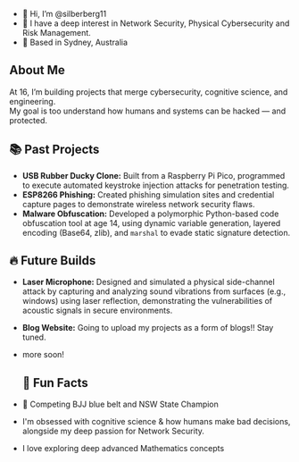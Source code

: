 - 👋 Hi, I’m @silberberg11
- 👀 I have a deep interest in Network Security, Physical Cybersecurity and Risk Management.
- 📍 Based in Sydney, Australia

## About Me
At 16, I’m building projects that merge cybersecurity, cognitive science, and engineering.  
My goal is too understand how humans and systems can be hacked — and protected.

## 📚 Past Projects
- **USB Rubber Ducky Clone:** Built from a Raspberry Pi Pico, programmed to execute automated keystroke injection attacks for penetration testing.
- **ESP8266 Phishing:** Created phishing simulation sites and credential capture pages to demonstrate wireless network security flaws.
- **Malware Obfuscation:** Developed a polymorphic Python-based code obfuscation tool at age 14, using dynamic variable generation, layered encoding (Base64, zlib), and `marshal` to evade static signature detection.

## 🔥 Future Builds
- **Laser Microphone:** Designed and simulated a physical side-channel attack by capturing and analyzing sound vibrations from surfaces (e.g., windows) using laser reflection, demonstrating the vulnerabilities of acoustic signals in secure environments.
- **Blog Website:** Going to upload my projects as a form of blogs!! Stay tuned.
- more soon!

  ## 🌌 Fun Facts
- 🥋 Competing BJJ blue belt and NSW State Champion
- I'm obsessed with cognitive science & how humans make bad decisions, alongside my deep passion for Network Security.
- I love exploring deep advanced Mathematics concepts
